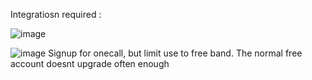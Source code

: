 Integratiosn required :

![image](https://user-images.githubusercontent.com/87119523/226266467-d5b2c2f3-7304-4601-9dd8-5bf182bdfa43.png)


![image](https://user-images.githubusercontent.com/87119523/226266855-4846665b-c249-4116-8fd7-0fc773b5c506.png)
Signup for onecall, but limit use to free band. The normal free account doesnt upgrade often enough
